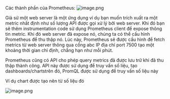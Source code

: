 Các thành phần của Prometheus:
![image.png](https://prometheus.io/assets/tutorial/architecture.png)

Giả sử một web server là một ứng dụng ví dụ bạn muốn trích xuất ra một metric nhất định như số lượng API được gọi xử lý bởi web server. Khi đó bạn sẽ thêm instrumentation code sử dụng Prometheus client để expose thông tin metric. Khi đó web server đã expose nó, chúng ta có thể cấu hình Prometheus để thu thập nó. Lúc này, Prometheus sẽ được cấu hình để fetch metrics từ web server thông qua cổng abc IP địa chỉ port 7500 tạo một khoảng thời gian chỉ định, chẳng hạn như mỗi phút.

Prometheus cũng có API cho phép query metrics đã được lưu trữ khi đã thu thập thành công. API này được sử dụng để truy vấn số liệu, tạo dashboards/chartstrên đó, PromQL được sử dụng để truy vấn số liệu này

Ví dụ chart được tạo nên từ số liệu đó

![image.png](https://prometheus.io/assets/tutorial/sample_graph.png)

